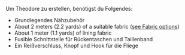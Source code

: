 Um Theodore zu erstellen, benötigst du Folgendes:

-   Grundlegendes Nähzubehör
-   About 2 meters (2.2 yards) of a suitable fabric ([see Fabric options](/docs/patterns/theo/fabric))
-   About 1 meter (1.1 yards) of lining fabric
-   Fusible Schnittstelle für Rückentaschen und Taillenband
-   Ein Reißverschluss, Knopf und Hook für die Fliege
